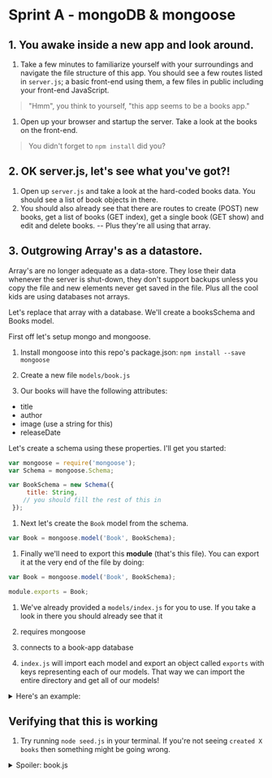 # Sprint A - mongoDB & mongoose

## 1. You awake inside a new app and look around.

1. Take a few minutes to familiarize yourself with your surroundings and navigate the file structure of this app.  You should see a few routes listed in `server.js`; a basic front-end using them, a few files in public including your front-end JavaScript.  
  > "Hmm", you think to yourself, "this app seems to be a books app."

1. Open up your browser and startup the server.  Take a look at the books on the front-end.
  > You didn't forget to `npm install` did you?

## 2. OK server.js, let's see what you've got?!

1. Open up `server.js` and take a look at the hard-coded books data.  You should see a list of book objects in there.
1. You should also already see that there are routes to create (POST) new books, get a list of books (GET index), get a single book (GET show) and edit and delete books.  -- Plus they're all using that array.  

## 3. Outgrowing Array's as a datastore.

Array's are no longer adequate as a data-store.  They lose their data whenever the server is shut-down, they don't support backups unless you copy the file and new elements never get saved in the file.  Plus all the cool kids are using databases not arrays.

Let's replace that array with a database.  We'll create a booksSchema and Books model.  

First off let's setup mongo and mongoose.  

1. Install mongoose into this repo's package.json: `npm install --save mongoose`
1. Create a new file `models/book.js`

1. Our books will have the following attributes:
  * title
  * author
  * image (use a string for this)
  * releaseDate

  Let's create a schema using these properties.  I'll get you started:

  ```js
  var mongoose = require('mongoose');
  var Schema = mongoose.Schema;

  var BookSchema = new Schema({
       title: String,
      // you should fill the rest of this in
   });
  ```

1. Next let's create the `Book` model from the schema.  
  ```js
  var Book = mongoose.model('Book', BookSchema);
  ```

1. Finally we'll need to export this **module** (that's this file).  You can export it at the very end of the file by doing:
  ```js
  var Book = mongoose.model('Book', BookSchema);

  module.exports = Book;
  ```

1. We've already provided a `models/index.js` for you to use.  If you take a look in there you should already see that it
  1. requires mongoose
  1. connects to a book-app database

1. `index.js` will import each model and export an object called `exports` with keys representing each of our models.  That way we can import the entire directory and get all of our models!  

  <details><summary>Here's an example:</summary>

    ```

    ├── models
    │   ├── index.js
    │   ├── gargoyle.js
    │   ├── gnome.js
    │   ├── goblin.js

    ```

    Inside `index.js` we require each of the other files and export it as one object:

    ```js
    // models/index.js
    var mongoose = require("mongoose");
    mongoose.connect("mongodb://localhost/book-app");

    module.exports.Gargoyle = require("./gargoyle.js");
    module.exports.Goblin = require("./goblin.js");
    module.exports.Gnome = require("./gnome.js");
    ```

 </details>

## Verifying that this is working

1. Try running `node seed.js` in your terminal.
  If you're not seeing `created X books` then something might be going wrong.  

  <details><summary>Spoiler: book.js</summary>
  ```js
  var mongoose = require('mongoose'),
    Schema = mongoose.Schema;

  mongoose.connect("mongodb://localhost/book-app");

  var BookSchema = new Schema({
    title: String,
    author: String,
    image: String,
    release_date: String
  });

  var Book = mongoose.model('Book', BookSchema);

  module.exports = Book;
  ```
  </details>

1. Try to debug, and if you're stuck ask for help.
